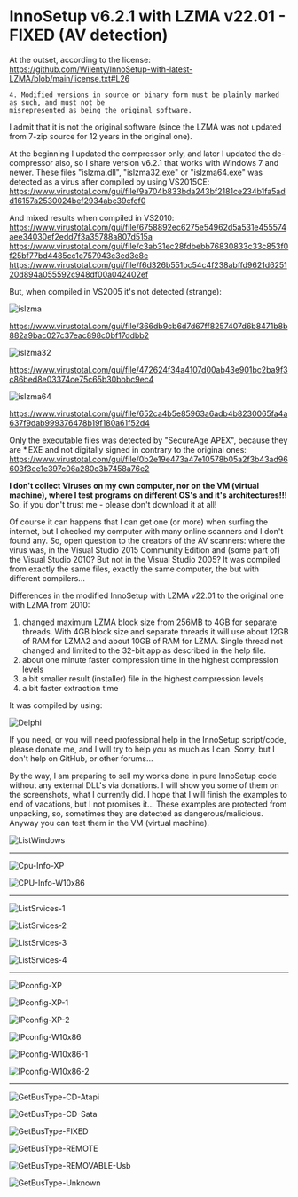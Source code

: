 # InnoSetup v6.2.1 with LZMA v22.01 - FIXED (AV detection)

At the outset, according to the license:
https://github.com/Wilenty/InnoSetup-with-latest-LZMA/blob/main/license.txt#L26
```
4. Modified versions in source or binary form must be plainly marked as such, and must not be
misrepresented as being the original software.
```
I admit that it is not the original software (since the LZMA was not updated from 7-zip source for 12 years in the original one).

At the beginning I updated the compressor only, and later I updated the de-compressor also, so I share version v6.2.1 that works with Windows 7 and newer.
These files "islzma.dll", "islzma32.exe" or "islzma64.exe" was detected as a virus after compiled by using VS2015CE:
https://www.virustotal.com/gui/file/9a704b833bda243bf2181ce234b1fa5add16157a2530024bef2934abc39cfcf0

And mixed results when compiled in VS2010:
https://www.virustotal.com/gui/file/6758892ec6275e54962d5a531e455574aee34030ef2edd7f3a35788a807d515a
https://www.virustotal.com/gui/file/c3ab31ec28fdbebb76830833c33c853f0f25bf77bd4485cc1c757943c3ed3e8e
https://www.virustotal.com/gui/file/f6d326b551bc54c4f238abffd9621d625120d894a055592c948df00a042402ef

But, when compiled in VS2005 it's not detected (strange):

![islzma](https://user-images.githubusercontent.com/61757638/181995007-738fc14b-ed59-4e34-946a-319068ad1d27.png)

https://www.virustotal.com/gui/file/366db9cb6d7d67ff8257407d6b8471b8b882a9bac027c37eac898c0bf17ddbb2

![islzma32](https://user-images.githubusercontent.com/61757638/181995019-c0d4702b-7139-4a2b-8d64-42ae37bb4c1a.png)

https://www.virustotal.com/gui/file/472624f34a4107d00ab43e901bc2ba9f3c86bed8e03374ce75c65b30bbbc9ec4

![islzma64](https://user-images.githubusercontent.com/61757638/181995032-8aafa198-3cfd-4e0d-8c8c-cde4de20cf6d.png)

https://www.virustotal.com/gui/file/652ca4b5e85963a6adb4b8230065fa4a637f9dab999376478b19f180a61f52d4

Only the executable files was detected by "SecureAge APEX", because they are *.EXE and not digitally signed in contrary to the original ones:
https://www.virustotal.com/gui/file/0b2e19e473a47e10578b05a2f3b43ad96603f3ee1e397c06a280c3b7458a76e2

**I don't collect Viruses on my own computer, nor on the VM (virtual machine), where I test programs on different OS's and it's architectures!!!**
So, if you don't trust me - please don't download it at all!

Of course it can happens that I can get one (or more) when surfing the internet, but I checked my computer with many online scanners and I don't found any. So, open question to the creators of the AV scanners: where the virus was, in the Visual Studio 2015 Community Edition and (some part of) the Visual Studio 2010? But not in the Visual Studio 2005? It was compiled from exactly the same files, exactly the same computer, the but with different compilers...

Differences in the modified InnoSetup with LZMA v22.01 to the original one with LZMA from 2010:
1) changed maximum LZMA block size from 256MB to 4GB for separate threads. With 4GB block size and separate threads it will use about 12GB of RAM for LZMA2 and about 10GB of RAM for LZMA. Single thread not changed and limited to the 32-bit app as described in the help file.
2) about one minute faster compression time in the highest compression levels
3) a bit smaller result (installer) file in the highest compression levels
4) a bit faster extraction time

It was compiled by using:

![Delphi](https://user-images.githubusercontent.com/61757638/181103967-fae5093c-d70f-4816-9a0d-3dd5eaadd35d.png)

If you need, or you will need professional help in the InnoSetup script/code, please donate me, and I will try to help you as much as I can. Sorry, but I don't help on GitHub, or other forums...

By the way,
I am preparing to sell my works done in pure InnoSetup code without any external DLL's via donations. I will show you some of them on the screenshots, what I currently did. I hope that I will finish the examples to end of vacations, but I not promises it...
These examples are protected from unpacking, so, sometimes they are detected as dangerous/malicious. Anyway you can test them in the VM (virtual machine).

![ListWindows](https://user-images.githubusercontent.com/61757638/181995056-ff401b31-e1d5-48fd-a727-6d868a851495.png)

---

![Cpu-Info-XP](https://user-images.githubusercontent.com/61757638/181122810-7b71e933-2881-4dc3-80b3-1bd1932c46d9.png)

![CPU-Info-W10x86](https://user-images.githubusercontent.com/61757638/181122845-67827b5a-9eab-4ca2-9587-cdcae72b7d86.png)

---

![ListSrvices-1](https://user-images.githubusercontent.com/61757638/181995076-5f2f4217-9705-4f00-a8fd-c35bde70fccd.png)

![ListSrvices-2](https://user-images.githubusercontent.com/61757638/181995083-1e295320-e7ac-4f59-9aa0-72a394803c55.png)

![ListSrvices-3](https://user-images.githubusercontent.com/61757638/181995100-1d56abc4-5dd6-46e4-a30f-629f1bbc94e6.png)

![ListSrvices-4](https://user-images.githubusercontent.com/61757638/181995112-aefb67ff-eaeb-41c8-bc0a-10ea9e827d6f.png)

---

![IPconfig-XP](https://user-images.githubusercontent.com/61757638/181122889-17e605d6-59ef-4d43-b39b-2fac071b4114.png)

![IPconfig-XP-1](https://user-images.githubusercontent.com/61757638/181122910-5e298bab-3032-46a1-8f55-87fcb07b1d94.png)

![IPconfig-XP-2](https://user-images.githubusercontent.com/61757638/181122929-e92a5698-260f-49b3-bd81-2e5ab0156603.png)

![IPconfig-W10x86](https://user-images.githubusercontent.com/61757638/181123043-45260d69-f4e5-4422-94dc-6f9310ba79d7.png)

![IPconfig-W10x86-1](https://user-images.githubusercontent.com/61757638/181123059-559a0428-7aae-40b1-8e4f-6a785cd16013.png)

![IPconfig-W10x86-2](https://user-images.githubusercontent.com/61757638/181123079-379e144c-be00-4fe5-8fd3-f5fd52dd1451.png)

---

![GetBusType-CD-Atapi](https://user-images.githubusercontent.com/61757638/181123157-2bd7f8aa-9a5a-4fdd-972b-7052a5af4cc5.png)

![GetBusType-CD-Sata](https://user-images.githubusercontent.com/61757638/181123168-f7ce4586-aa0b-4512-925e-69474940dae2.png)

![GetBusType-FIXED](https://user-images.githubusercontent.com/61757638/181123192-4340b5cc-7dee-4736-a6a5-815e5ab6bda1.png)

![GetBusType-REMOTE](https://user-images.githubusercontent.com/61757638/181123204-de0c8765-d4c6-436a-9a4e-a943ce3df8e8.png)

![GetBusType-REMOVABLE-Usb](https://user-images.githubusercontent.com/61757638/181123222-6ea2b183-5170-4b2d-bd27-61a150668b72.png)

![GetBusType-Unknown](https://user-images.githubusercontent.com/61757638/181123238-7a5e9c83-4299-4456-a06e-9637d15138fb.png)
